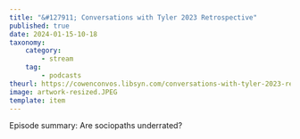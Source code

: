 ```yaml
---
title: "&#127911; Conversations with Tyler 2023 Retrospective"
published: true
date: 2024-01-15-10-18
taxonomy:
    category:
        - stream
    tag:
        - podcasts
theurl: https://cowenconvos.libsyn.com/conversations-with-tyler-2023-retrospective
image: artwork-resized.JPEG
template: item
---
```


Episode summary: Are sociopaths underrated?

